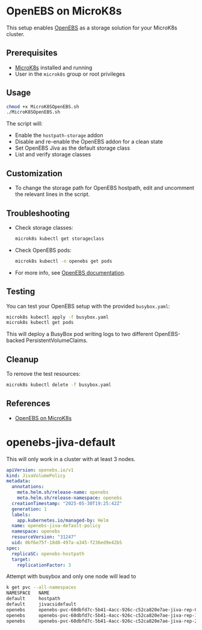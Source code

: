 # OpenEBS on MicroK8s

This setup enables [OpenEBS](https://openebs.io/) as a storage solution for your MicroK8s cluster.

## Prerequisites

- [MicroK8s](https://microk8s.io/) installed and running
- User in the `microk8s` group or root privileges

## Usage

```bash
chmod +x MicroK8SOpenEBS.sh
./MicroK8SOpenEBS.sh
```

The script will:
- Enable the `hostpath-storage` addon
- Disable and re-enable the OpenEBS addon for a clean state
- Set OpenEBS Jiva as the default storage class
- List and verify storage classes

## Customization

- To change the storage path for OpenEBS hostpath, edit and uncomment the relevant lines in the script.

## Troubleshooting

- Check storage classes:
  ```bash
  microk8s kubectl get storageclass
  ```
- Check OpenEBS pods:
  ```bash
  microk8s kubectl -n openebs get pods
  ```
- For more info, see [OpenEBS documentation](https://openebs.io/docs/).

## Testing

You can test your OpenEBS setup with the provided `busybox.yaml`:

```bash
microk8s kubectl apply -f busybox.yaml
microk8s kubectl get pods
```

This will deploy a BusyBox pod writing logs to two different OpenEBS-backed PersistentVolumeClaims.

## Cleanup

To remove the test resources:

```bash
microk8s kubectl delete -f busybox.yaml
```

## References

- [OpenEBS on MicroK8s](https://microk8s.io/docs/addon-openebs)

# openebs-jiva-default

This will only work in a cluster with at least 3 nodes.

```yaml
apiVersion: openebs.io/v1
kind: JivaVolumePolicy
metadata:
  annotations:
    meta.helm.sh/release-name: openebs
    meta.helm.sh/release-namespace: openebs
  creationTimestamp: "2025-05-30T19:25:42Z"
  generation: 1
  labels:
    app.kubernetes.io/managed-by: Helm
  name: openebs-jiva-default-policy
  namespace: openebs
  resourceVersion: "31247"
  uid: 0bf6e75f-18d8-497a-a345-f236ed9e42b5
spec:
  replicaSC: openebs-hostpath
  target:
    replicationFactor: 3

```

Attempt with busybox and only one node will lead to

```bash
k get pvc --all-namespaces 
NAMESPACE   NAME                                                          STATUS    VOLUME                                     CAPACITY   ACCESS MODES   STORAGECLASS               VOLUMEATTRIBUTESCLASS   AGE
default     hostpath                                                      Bound     pvc-096ea004-3ca6-4d1c-8f69-256dee6c317e   1Mi        RWO            openebs-hostpath           <unset>                 71s
default     jivacsidefault                                                Bound     pvc-60dbfd7c-5b41-4acc-926c-c52ca820e7ae   1Mi        RWO            openebs-jiva-csi-default   <unset>                 71s
openebs     openebs-pvc-60dbfd7c-5b41-4acc-926c-c52ca820e7ae-jiva-rep-0   Bound     pvc-d45de734-6f27-4aae-962a-c500e550c6e8   1Gi        RWO            openebs-hostpath           <unset>                 68s
openebs     openebs-pvc-60dbfd7c-5b41-4acc-926c-c52ca820e7ae-jiva-rep-1   Pending                                                                        openebs-hostpath           <unset>                 68s
openebs     openebs-pvc-60dbfd7c-5b41-4acc-926c-c52ca820e7ae-jiva-rep-2   Pending                                                                        openebs-hostpath           <unset>                 68s
```


